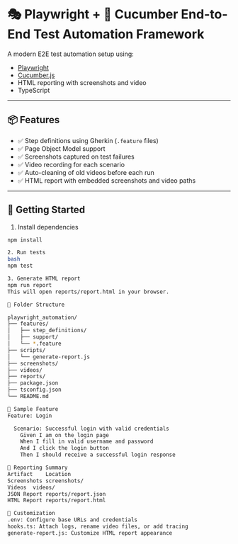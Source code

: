 # 🎭 Playwright + 🥒 Cucumber End-to-End Test Automation Framework

A modern E2E test automation setup using:

- [Playwright](https://playwright.dev/)
- [Cucumber.js](https://github.com/cucumber/cucumber-js)
- HTML reporting with screenshots and video
- TypeScript

---

## 📦 Features

- ✅ Step definitions using Gherkin (`.feature` files)
- ✅ Page Object Model support
- ✅ Screenshots captured on test failures
- ✅ Video recording for each scenario
- ✅ Auto-cleaning of old videos before each run
- ✅ HTML report with embedded screenshots and video paths

---

## 🚀 Getting Started

1. Install dependencies

```bash
npm install

2. Run tests
bash
npm test

3. Generate HTML report
npm run report
This will open reports/report.html in your browser.

📁 Folder Structure

playwright_automation/
├── features/
│   ├── step_definitions/
│   ├── support/
│   └── *.feature
├── scripts/
│   └── generate-report.js
├── screenshots/
├── videos/
├── reports/
├── package.json
├── tsconfig.json
└── README.md

🧪 Sample Feature
Feature: Login

  Scenario: Successful login with valid credentials
    Given I am on the login page
    When I fill in valid username and password
    And I click the login button
    Then I should receive a successful login response

📸 Reporting Summary
Artifact	Location
Screenshots	screenshots/
Videos	videos/
JSON Report	reports/report.json
HTML Report	reports/report.html

🧰 Customization
.env: Configure base URLs and credentials
hooks.ts: Attach logs, rename video files, or add tracing
generate-report.js: Customize HTML report appearance

